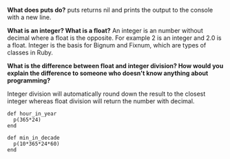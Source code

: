 **What does puts do?**
puts returns nil and prints the output to the console with a new line.

**What is an integer? What is a float?**
An integer is an number without decimal where a float is the opposite. For example 2 is an integer and 2.0 is a float. Integer is the basis for Bignum and Fixnum, which are types of classes in Ruby.

**What is the difference between float and integer division? How would you explain the difference to someone who doesn't know anything about programming?**

Integer division will automatically round down the result to the closest integer whereas float division will return the number with decimal.



```
def hour_in_year
  p(365*24)
end

def min_in_decade
  p(10*365*24*60)
end
```
